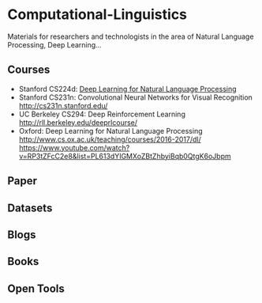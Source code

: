 # Computational-Linguistics
Materials for researchers and technologists in the area of Natural Language Processing, Deep Learning...


## Courses ##
* Stanford CS224d: [Deep Learning for Natural Language Processing](http://cs224d.stanford.edu/ "CS224d")
* Stanford CS231n: Convolutional Neural Networks for Visual Recognition http://cs231n.stanford.edu/ 
* UC Berkeley CS294: Deep Reinforcement Learning http://rll.berkeley.edu/deeprlcourse/ 
* Oxford: Deep Learning for Natural Language Processing http://www.cs.ox.ac.uk/teaching/courses/2016-2017/dl/ https://www.youtube.com/watch?v=RP3tZFcC2e8&list=PL613dYIGMXoZBtZhbyiBqb0QtgK6oJbpm 


## Paper ##
## Datasets ##
## Blogs ##
## Books ##
## Open Tools ##
